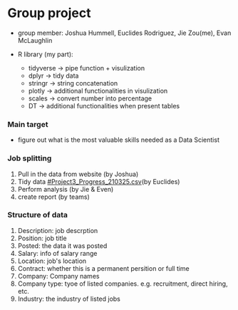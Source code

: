 # Group project
  
  - group member: Joshua Hummell, Euclides Rodriguez, Jie Zou(me), Evan McLaughlin
  - R library (my part):
  
      * tidyverse -> pipe function + visulization
      * dplyr -> tidy data
      * stringr -> string concatenation
      * plotly -> additional functionalities in visulization
      * scales -> convert number into percentage
      * DT -> additional functionalities when present tables

### Main target
  
  - figure out what is the most valuable skills needed as a Data Scientist

### Job splitting

  1. Pull in the data from website (by Joshua)
  2. Tidy data [#Project3_Progress_210325.csv](https://raw.githubusercontent.com/Sugarcane-svg/R/main/R607/Projects/p3/Project3_Progress_210325.csv)(by Euclides)
  3. Perform analysis (by Jie & Even)
  4. create report (by teams)

### Structure of data 

  1. Description: job descrption
  2. Position: job title
  3. Posted: the data it was posted
  4. Salary: info of salary range
  5. Location: job's location
  6. Contract: whether this is a permanent persition or full time
  7. Company: Company names
  8. Company type: tyoe of listed companies. e.g. recruitment, direct hiring, etc.
  9. Industry: the industry of listed jobs
